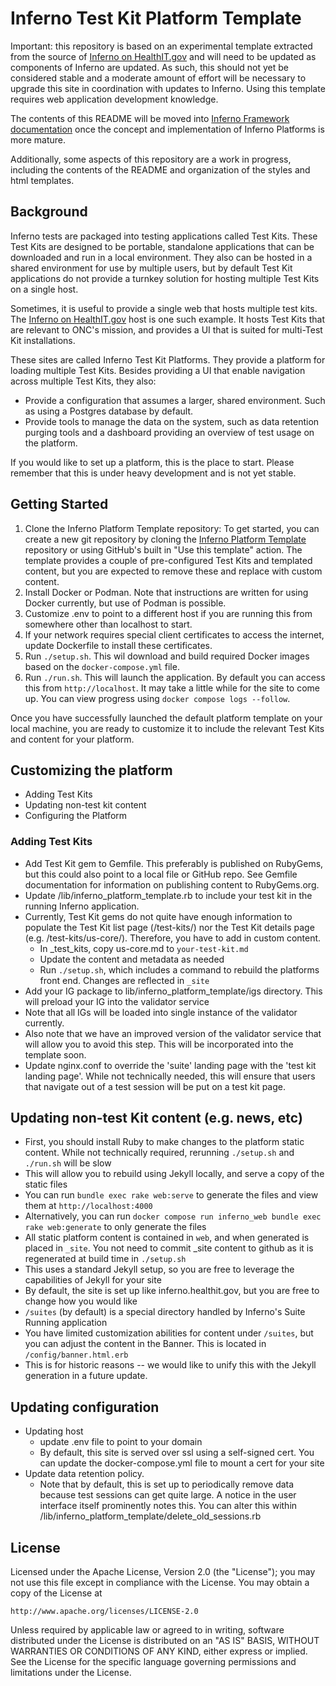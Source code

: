 # Inferno Test Kit Platform Template

Important: this repository is based on an experimental template extracted from
the source of [Inferno on HealthIT.gov](https://inferno.healthit.gov) and will
need to be updated as components of Inferno are updated.  As such, this should
not yet be considered stable and a moderate amount of effort will be necessary
to upgrade this site in coordination with updates to Inferno.  Using this
template requires web application development knowledge.

The contents of this README will be moved into [Inferno Framework
documentation](https://inferno-framework.github.io) once the concept and
implementation of Inferno Platforms is more mature.

Additionally, some aspects of this repository are a work in progress, including
the contents of the README and organization of the styles and html templates.

## Background
Inferno tests are packaged into testing applications called Test Kits.  These
Test Kits are designed to be portable, standalone applications that can be
downloaded and run in a local environment.  They also can be hosted in a shared
environment for use by multiple users, but by default Test Kit applications do
not provide a turnkey solution for hosting multiple Test Kits on a single host.

Sometimes, it is useful to provide a single web that hosts multiple test kits.  The
[Inferno on HealthIT.gov](htps://inferno.healthit.gov) host is one such example.
It hosts Test Kits that are relevant to ONC's mission, and provides a UI that is
suited for multi-Test Kit installations.

These sites are called Inferno Test Kit Platforms.  They provide a platform for
loading multiple Test Kits.  Besides providing a UI that enable navigation
across multiple Test Kits, they also:

* Provide a configuration that assumes a larger, shared environment.  Such as
  using a Postgres database by default.
* Provide tools to manage the data on the system, such as data retention purging
  tools and a dashboard providing an overview of test usage on the platform.

If you would like to set up a platform, this is the place to start.  Please
remember that this is under heavy development and is not yet stable.

## Getting Started

1. Clone the Inferno Platform Template repository: To get started, you can
create a new git repository by cloning the [Inferno Platform
Template](https://github.com/inferno-framework/inferno-platform-template)
repository or using GitHub's built in "Use this template" action.  The template
provides a couple of pre-configured Test Kits and templated content, but you are
expected to remove these and replace with custom content.
1. Install Docker or Podman.  Note that instructions are written for using
Docker currently, but use of Podman is possible.
1. Customize .env to point to a different host if you are running this from
somewhere other than localhost to start.
1. If your network requires special client certificates to access the internet,
update Dockerfile to install these certificates.
1. Run `./setup.sh`.  This wil download and build required Docker images based
on the `docker-compose.yml` file.
1. Run `./run.sh`.  This will launch the
application.  By default you can access this from `http://localhost`.  It may take
a little while for the site to come up.  You can view progress using `docker compose logs --follow`.

Once you have successfully launched the default platform template on your local machine, you are ready to
customize it to include the relevant Test Kits and content for your platform.

## Customizing the platform
* Adding Test Kits
* Updating non-test kit content
* Configuring the Platform

### Adding Test Kits
* Add Test Kit gem to Gemfile.  This preferably is published on RubyGems, but
  this could also point to a local file or GitHub repo.  See Gemfile
  documentation for information on publishing content to RubyGems.org.
* Update /lib/inferno_platform_template.rb to include your test kit in the running Inferno application.
* Currently, Test Kit gems do not quite have enough information to populate the
  Test Kit list page (/test-kits/) nor the Test Kit details page (e.g. /test-kits/us-core/).  Therefore, you have to add in custom content.
  * In _test_kits, copy us-core.md to `your-test-kit.md`
  * Update the content and metadata as needed
  * Run `./setup.sh`, which includes a command to rebuild the platforms front end.  Changes are reflected in `_site`
* Add your IG package to lib/inferno_platform_template/igs directory.  This will preload your IG into the validator service
* Note that all IGs will be loaded into single instance of the validator currently.
* Also note that we have an improved version of the validator service that will allow you to avoid this step. This will be incorporated into the template soon.
* Update nginx.conf to override the 'suite' landing page with the 'test kit landing page'.  While not technically needed, this will ensure
  that users that navigate out of a test session will be put on a test kit page.

## Updating non-test Kit content (e.g. news, etc)
* First, you should install Ruby to make changes to the platform static content. While not technically required,
  rerunning `./setup.sh` and `./run.sh` will be slow
* This will allow you to rebuild using Jekyll locally, and serve a copy of the static files
* You can run `bundle exec rake web:serve` to generate the files and view them at `http://localhost:4000`
* Alternatively, you can run `docker compose run inferno_web bundle exec rake web:generate` to only generate the files
* All static platform content is contained in `web`, and when generated is placed in `_site`. You
  not need to commit _site content to github as it is regenerated at build time in `./setup.sh`
* This uses a standard Jekyll setup, so you are free to leverage the capabilities of Jekyll for your site
* By default, the site is set up like inferno.healthit.gov, but you are free to change how you would like
* `/suites` (by default) is a special directory handled by Inferno's Suite Running application
* You have limited customization abilities for content under `/suites`, but you can adjust the content in the Banner. This is located in `/config/banner.html.erb`
* This is for historic reasons -- we would like to unify this with the Jekyll generation in a future update.

## Updating configuration
* Updating host
   * update .env file to point to your domain
   * By default, this site is served over ssl using a self-signed cert.  You can update the docker-compose.yml
     file to mount a cert for your site
* Update data retention policy.
   * Note that by default, this is set up to periodically remove data because test sessions can get quite large.
     A notice in the user interface itself prominently notes this.  You can alter this within /lib/inferno_platform_template/delete_old_sessions.rb


## License

Licensed under the Apache License, Version 2.0 (the "License"); you may not use
this file except in compliance with the License. You may obtain a copy of the
License at
```
http://www.apache.org/licenses/LICENSE-2.0
```
Unless required by applicable law or agreed to in writing, software distributed
under the License is distributed on an "AS IS" BASIS, WITHOUT WARRANTIES OR
CONDITIONS OF ANY KIND, either express or implied. See the License for the
specific language governing permissions and limitations under the License.